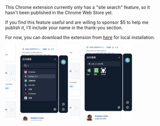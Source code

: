 This Chrome extension currently only has a "site search" feature, so it hasn't been published in the Chrome Web Store yet.

If you find this feature useful and are willing to sponsor $5 to help me publish it, I'll include your name in the thank-you section.

For now, you can download the extension from [here](https://github.com/Dog-Egg/browser-extension/releases) for local installation.

<div style="display: flex;">
  <img src="./screenshots/1.jpg" width="40%">
  <span>&nbsp;</span>
  <img src="./screenshots/2.jpg" width="40%">
</div>
